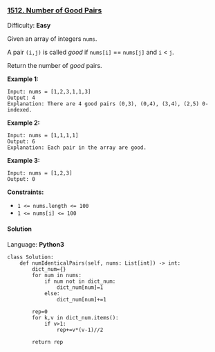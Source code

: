 ### [1512\. Number of Good Pairs](https://leetcode.com/problems/number-of-good-pairs/)

Difficulty: **Easy**


Given an array of integers `nums`.

A pair `(i,j)` is called _good_ if `nums[i]` == `nums[j]` and `i` < `j`.

Return the number of _good_ pairs.

**Example 1:**

```
Input: nums = [1,2,3,1,1,3]
Output: 4
Explanation: There are 4 good pairs (0,3), (0,4), (3,4), (2,5) 0-indexed.
```

**Example 2:**

```
Input: nums = [1,1,1,1]
Output: 6
Explanation: Each pair in the array are good.
```

**Example 3:**

```
Input: nums = [1,2,3]
Output: 0
```

**Constraints:**

*   `1 <= nums.length <= 100`
*   `1 <= nums[i] <= 100`


#### Solution

Language: **Python3**

```python3
class Solution:
    def numIdenticalPairs(self, nums: List[int]) -> int:
        dict_num={}
        for num in nums:
            if num not in dict_num:
                dict_num[num]=1
            else:
                dict_num[num]+=1
                
        rep=0
        for k,v in dict_num.items():
            if v>1:
                rep+=v*(v-1)//2
                
        return rep
```